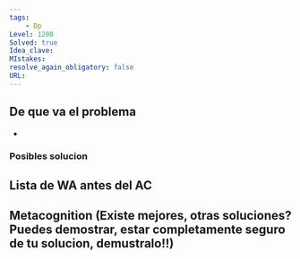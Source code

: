 ```yaml
---
tags:
    - Dp
Level: 1200
Solved: true 
Idea_clave: 
MIstakes: 
resolve_again_obligatory: false
URL: 
---
```


## De que va el problema

- 

### Posibles solucion


## Lista de WA antes del AC

## Metacognition (Existe mejores, otras soluciones? Puedes demostrar, estar completamente seguro de tu solucion, demustralo!!)


